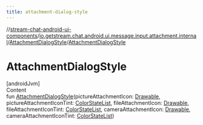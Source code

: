 ```yaml
---
title: attachment-dialog-style
---
```

//[stream-chat-android-ui-components](../../../index.md)/[io.getstream.chat.android.ui.message.input.attachment.internal](../index.md)/[AttachmentDialogStyle](index.md)/[AttachmentDialogStyle](AttachmentDialogStyle.md)



# AttachmentDialogStyle  
[androidJvm]  
Content  
fun [AttachmentDialogStyle](AttachmentDialogStyle.md)(pictureAttachmentIcon: [Drawable](https://developer.android.com/reference/kotlin/android/graphics/drawable/Drawable.html), pictureAttachmentIconTint: [ColorStateList](https://developer.android.com/reference/kotlin/android/content/res/ColorStateList.html), fileAttachmentIcon: [Drawable](https://developer.android.com/reference/kotlin/android/graphics/drawable/Drawable.html), fileAttachmentIconTint: [ColorStateList](https://developer.android.com/reference/kotlin/android/content/res/ColorStateList.html), cameraAttachmentIcon: [Drawable](https://developer.android.com/reference/kotlin/android/graphics/drawable/Drawable.html), cameraAttachmentIconTint: [ColorStateList](https://developer.android.com/reference/kotlin/android/content/res/ColorStateList.html))  



